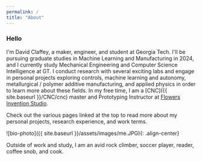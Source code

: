 ```yaml
---
permalink: /
title: "About"
---
```


### Hello
I'm David Claffey, a maker, engineer, and student at Georgia Tech. I'll be pursuing graduate studies in Machine Learning and Manufacturing in 2024, and I currently study Mechanical Engineering and Computer Science Intelligence at GT. I conduct research with several exciting labs and engage in personal projects exploring controls, machine learning and autonomy, metallurgical / polymer additive manufacturing, and applied physics in order to learn more about these fields. In my free time, I am a [CNC]({{ site.baseurl }}/CNC/cnc) master and Prototyping Instructor at [Flowers Invention Studio](https://inventionstudio.gatech.edu/).

Check out the various pages linked at the top to read more about my personal projects, research experience, and work terms. 

![bio-photo]({{ site.baseurl }}/assets/images/me.JPG){: .align-center}

Outside of work and study, I am an avid rock climber, soccer player, reader, coffee snob, and cook. 